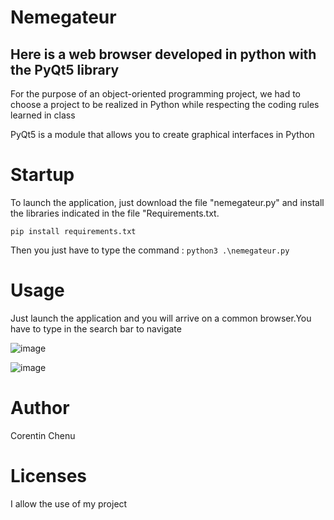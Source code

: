 # Nemegateur
## Here is a web browser developed in python with the PyQt5 library
For the purpose of an object-oriented programming project, we had to choose a project to be realized in Python while respecting the coding rules learned in class 

PyQt5 is a module that allows you to create graphical interfaces in Python
# Startup
To launch the application, just download the file "nemegateur.py" and install the libraries indicated in the file "Requirements.txt. 
```
pip install requirements.txt

```
Then you just have to type the command : ``` python3 .\nemegateur.py ```

# Usage 

Just launch the application and you will arrive on a common browser.You have to type in the search bar to navigate 

![image](https://user-images.githubusercontent.com/70575835/150786942-e9860fd1-5a9a-49c6-81b2-ad39fcaf9d2d.png)

![image](https://user-images.githubusercontent.com/70575835/150787020-5a83dd91-c7b0-47fc-868d-474c73f09b45.png)



# Author
Corentin Chenu 

# Licenses

I allow the use of my project 
